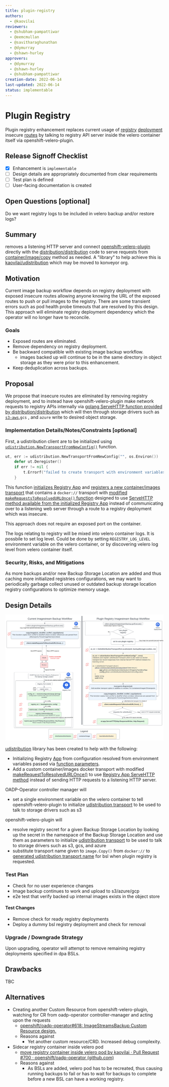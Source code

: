 ```yaml
---
title: plugin-registry
authors:
  - @kaovilai
reviewers:
  - @shubham-pampattiwar
  - @eemcmullan
  - @savitharaghunathan
  - @dymurray
  - @shawn-hurley
approvers:
  - @dymurray
  - @shawn-hurley
  - @shubham-pampattiwar
creation-date: 2022-06-14
last-updated: 2022-06-14
status: implementable
---
```


# Plugin Registry

Plugin registry enhancement replaces current usage of [registry](https://github.com/konveyor/distribution/) [deployment](https://kubernetes.io/docs/concepts/workloads/controllers/deployment/) insecure [routes](https://access.redhat.com/documentation/en-us/openshift_container_platform/4.10/html/networking/configuring-routes) by talking to registry API server inside the velero container itself via openshift-velero-plugin.

## Release Signoff Checklist

- [x] Enhancement is `implementable`
- [ ] Design details are appropriately documented from clear requirements
- [ ] Test plan is defined
- [ ] User-facing documentation is created

## Open Questions [optional]

Do we want registry logs to be included in velero backup and/or restore logs?

## Summary

removes a listening HTTP server and connect [openshift-velero-plugin](https://github.com/openshift/openshift-velero-plugin/) directly with the [distribution/distribution](https://github.com/distribution/distribution) code to serve requests from [container/image/copy](https://github.com/containers/image/tree/main/copy) method as needed. A "library" to help achieve this is [kaovilai/udistribution](https://github.com/kaovilai/udistribution) which may be moved to konveyor org.

## Motivation

Current image backup workflow depends on registry deployment with exposed insecure routes allowing anyone knowing the URL of the exposed routes to push or pull images to the registry.
There are some transient errors such as pod health probe timeouts that are resolved by this design.
This approach will eliminate registry deployment dependency which the operator will no longer have to reconcile.

### Goals

- Exposed routes are eliminated.
- Remove dependency on registry deployment.
- Be backward compatible with existing image backup workflow.
  - images backed up will continue to be in the same directory in object storage as they were prior to this enhancement.
- Keep deduplication across backups.

<!-- ### Non-Goals -->
## Proposal

We propose that insecure routes are eliminated by removing registry deployment, and to instead have openshift-velero-plugin make network requests to registry APIs internally via [golang ServeHTTP function provided by distribution/distribution](https://github.com/distribution/distribution/blob/3e4f8a0ab1476a9516d02d76fbf869480541657f/registry/handlers/app.go#L624) which will then through storage drivers such as [`s3-aws`](https://github.com/distribution/distribution/blob/main/registry/storage/driver/s3-aws/s3.go),`gcs` , and `azure` write to desired object storage.


### Implementation Details/Notes/Constraints [optional]

First, a udistribution client are to be initialized using [`udistribution.NewTransportFromNewConfig()`](https://github.com/kaovilai/udistribution/blob/2b5e16ac1f8efa0bbcdc513ae7103d4f56f3befa/pkg/image/udistribution/docker_transport.go#L50) function.

```go
ut, err := udistribution.NewTransportFromNewConfig("", os.Environ())
	defer ut.Deregister()
	if err != nil {
		t.Errorf("failed to create transport with environment variables: %v", err)
	}
```

This function [initializes Registry App](https://github.com/kaovilai/udistribution/blob/2b5e16ac1f8efa0bbcdc513ae7103d4f56f3befa/pkg/client/client.go#L58) and [registers a new container/images transport](https://github.com/kaovilai/udistribution/blob/2b5e16ac1f8efa0bbcdc513ae7103d4f56f3befa/pkg/image/udistribution/docker_transport.go#L61) that contains a `docker://` transport with [modified `makeRequestsToResolvedURLOnce()` function](https://github.com/kaovilai/udistribution/blob/d7f491d7c354caa1df6893d20c735b9c08c20108/pkg/image/udistribution/docker_client.go#L559) designed to use [ServeHTTP method available from the initialized Registry App](https://github.com/distribution/distribution/blob/3e4f8a0ab1476a9516d02d76fbf869480541657f/registry/handlers/app.go#L624) instead of communicating over to a listening web server through a route to a registry deployment which was insecure.

This approach does not require an exposed port on the container.

The logs relating to registry will be mixed into velero container logs. It is possbile to set log level. Could be done by setting `REGISTRY_LOG_LEVEL` environment variable on the velero container, or by discovering velero log level from velero container itself.

### Security, Risks, and Mitigations

As more backups and/or new Backup Storage Location are added and thus caching more initialized registries configurations, we may want to periodically garbage collect unused or outdated backup storage location registry configurations to optimize memory usage.

## Design Details

[![plugin-registry](plugin-registry.svg)](https://lucid.app/documents/view/14dd9d7d-38a5-40f7-a378-c89a99a1ace6)

[udistribution](https://github.com/kaovilai/udistribution) library has been created to help with the following:
- Initializing Registry [App](https://github.com/distribution/distribution/blob/b5e2f3f33dbc80d2c40b5d550541467477d5d36e/registry/handlers/app.go#L58) from configuration resolved from environment variables passed via [function parameters](https://github.com/kaovilai/udistribution/blob/d7f491d7c354caa1df6893d20c735b9c08c20108/pkg/client/client.go#L58).
- Add a custom container/images docker transport with modified [makeRequestToResolvedURLOnce()](https://github.com/kaovilai/udistribution/blob/d7f491d7c354caa1df6893d20c735b9c08c20108/pkg/image/udistribution/docker_client.go#L559) to use [Registry App ServeHTTP method](https://github.com/kaovilai/udistribution/blob/d7f491d7c354caa1df6893d20c735b9c08c20108/pkg/image/udistribution/docker_client.go#L613) instead of sending HTTP requests to a listening HTTP server.

OADP-Operator controller manager will
 * set a single environment variable on the velero container to tell openshift-velero-plugin to initialize [udistribution transport](https://github.com/kaovilai/udistribution/blob/main/pkg/image/udistribution/docker_transport.go#L36) to be used to talk to storage drivers such as s3

openshift-velero-plugin will
 * resolve registry secret for a given Backup Storage Location by looking up the secret in the namespace of the Backup Storage Location and use them as parameters to initialize [udistribution transport](https://github.com/kaovilai/udistribution/blob/main/pkg/image/udistribution/docker_transport.go#L36) to be used to talk to storage drivers such as s3, gcs, and azure
 * substitute transport name given to `image.Copy()` from `docker://` to [generated udistribution transport name](https://github.com/openshift/openshift-velero-plugin/blob/1600327cb3f6f9f60ade880aef8fe16d34e6fb04/velero-plugins/imagecopy/imagestream.go#L102) for bsl when plugin registry is requested.

### Test Plan
- Check for no user experience changes
- Image backup continues to work and upload to s3/azure/gcp
- e2e test that verify backed up internal images exists in the object store
#### Test Changes
- Remove check for ready registry deployments
- Deploy a dummy bsl registry deployment and check for removal

### Upgrade / Downgrade Strategy

Upon upgrading, operator will attempt to remove remaining registry deployments specified in dpa BSLs.

<!--
## Implementation History

Major milestones in the life cycle of a proposal should be tracked in `Implementation
History`.
-->

## Drawbacks

TBC

## Alternatives

 - Creating another Custom Resource from openshift-velero-plugin, watching for CR from oadp-operator controller-manager and acting upon the requests
   - [openshift/oadp-operator#618: ImageStreamsBackup Custom Resource design.](https://github.com/openshift/oadp-operator/pull/618)
   - Reasons against
     - Yet another custom resource/CRD. Increased debug complexity.
 - Sidecar registry container inside velero pod
   - [move registry container inside velero pod by kaovilai · Pull Request #700 · openshift/oadp-operator (github.com)](https://github.com/openshift/oadp-operator/pull/700)
   - Reasons against
     - As BSLs are added, velero pod has to be recreated, thus causing running backups to fail or has to wait for backups to complete before a new BSL can have a working registry.
